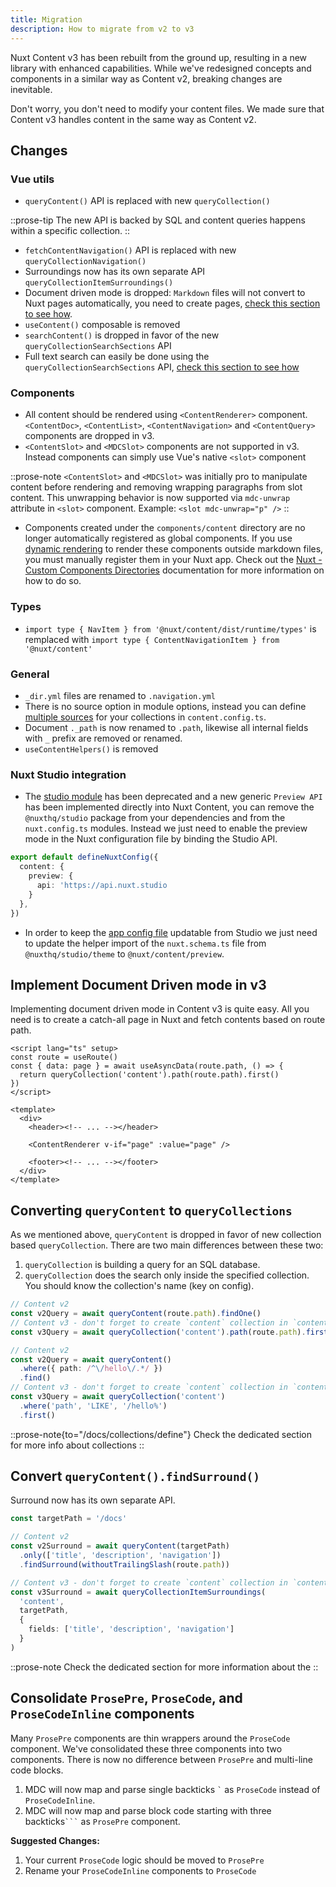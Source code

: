```yaml
---
title: Migration
description: How to migrate from v2 to v3
---
```


Nuxt Content v3 has been rebuilt from the ground up, resulting in a new library with enhanced capabilities. While we've redesigned concepts and components in a similar way as Content v2, breaking changes are inevitable.

Don't worry, you don't need to modify your content files. We made sure that Content v3 handles content in the same way as Content v2.

## Changes

### Vue utils

- `queryContent()` API is replaced with new `queryCollection()`

::prose-tip
The new API is backed by SQL and content queries happens within a specific collection.
::

- `fetchContentNavigation()` API is replaced with new `queryCollectionNavigation()`
- Surroundings now has its own separate API `queryCollectionItemSurroundings()`
- Document driven mode is dropped: `Markdown` files will not convert to Nuxt pages automatically, you need to create pages, [check this section to see how](/docs/components/content-renderer#example).
- `useContent()` composable is removed
- `searchContent()` is dropped in favor of the new `queryCollectionSearchSections` API
- Full text search can easily be done using the `queryCollectionSearchSections` API, [check this section to see how](/docs/advanced/fulltext-search)

### Components

- All content should be rendered using `<ContentRenderer>` component. `<ContentDoc>`, `<ContentList>`, `<ContentNavigation>` and `<ContentQuery>` components are dropped in v3.
- `<ContentSlot>` and `<MDCSlot>` components are not supported in v3. Instead components can simply use Vue's native `<slot>` component

::prose-note
`<ContentSlot>` and `<MDCSlot>` was initially pro to manipulate content before rendering and removing wrapping paragraphs from slot content. This unwrapping behavior is now supported via `mdc-unwrap` attribute in `<slot>` component. Example: `<slot mdc-unwrap="p" />`
::

- Components created under the `components/content` directory are no longer automatically registered as global components. If you use [dynamic rendering](https://vuejs.org/guide/essentials/component-basics.html#dynamic-components) to render these components outside markdown files, you must manually register them in your Nuxt app. Check out the [Nuxt - Custom Components Directories](https://nuxt.com/docs/guide/directory-structure/components#custom-directories) documentation for more information on how to do so.

### Types

- `import type { NavItem } from '@nuxt/content/dist/runtime/types'` is remplaced with `import type { ContentNavigationItem } from '@nuxt/content'`

### General

- `_dir.yml` files are renamed to `.navigation.yml`
- There is no source option in module options, instead you can define [multiple sources](/docs/collections/sources) for your collections in `content.config.ts`.
- Document `._path` is now renamed to `.path`, likewise all internal fields with `_` prefix are removed or renamed.
- `useContentHelpers()` is removed

### Nuxt Studio integration

- The [studio module](https://nuxtlabs/studio-module) has been deprecated and a new generic `Preview API` has been implemented directly into Nuxt Content, you can remove the `@nuxthq/studio` package from your dependencies and from the `nuxt.config.ts` modules. Instead we just need to enable the preview mode in the Nuxt configuration file by binding the Studio API.

```ts [nuxt.config.ts]
export default defineNuxtConfig({
  content: {
    preview: {
      api: 'https://api.nuxt.studio
    }
  },
})
```

- In order to keep the [app config file](/docs/studio/config) updatable from Studio we just need to update the helper import of the `nuxt.schema.ts` file from `@nuxthq/studio/theme` to `@nuxt/content/preview`.

## Implement Document Driven mode in v3

Implementing document driven mode in Content v3 is quite easy. All you need is to create a catch-all page in Nuxt and fetch contents based on route path.

```vue [pages/[...slug\\].vue]
<script lang="ts" setup>
const route = useRoute()
const { data: page } = await useAsyncData(route.path, () => {
  return queryCollection('content').path(route.path).first()
})
</script>

<template>
  <div>
    <header><!-- ... --></header>

    <ContentRenderer v-if="page" :value="page" />

    <footer><!-- ... --></footer>
  </div>
</template>
```

## Converting `queryContent` to `queryCollections`

As we mentioned above, `queryContent` is dropped in favor of new collection based `queryCollection`. There are two main differences between these two:

1. `queryCollection` is building a query for an SQL database.
2. `queryCollection` does the search only inside the specified collection. You should know the collection's name (key on config).

```ts [Find content with path]
// Content v2
const v2Query = await queryContent(route.path).findOne()
// Content v3 - don't forget to create `content` collection in `content.config.ts`
const v3Query = await queryCollection('content').path(route.path).first()
```

```ts [Find contents with custom filter]
// Content v2
const v2Query = await queryContent()
  .where({ path: /^\/hello\/.*/ })
  .find()
// Content v3 - don't forget to create `content` collection in `content.config.ts`
const v3Query = await queryCollection('content')
  .where('path', 'LIKE', '/hello%')
  .first()
```

::prose-note{to="/docs/collections/define"}
Check the dedicated section for more info about collections
::

## Convert `queryContent().findSurround()`

Surround now has its own separate API.

```ts
const targetPath = '/docs'

// Content v2
const v2Surround = await queryContent(targetPath)
  .only(['title', 'description', 'navigation'])
  .findSurround(withoutTrailingSlash(route.path))

// Content v3 - don't forget to create `content` collection in `content.config.ts`
const v3Surround = await queryCollectionItemSurroundings(
  'content',
  targetPath,
  {
    fields: ['title', 'description', 'navigation']
  }
)
```

::prose-note
Check the dedicated section for more information about the
::

## Consolidate `ProsePre`, `ProseCode`, and `ProseCodeInline` components

Many `ProsePre` components are thin wrappers around the `ProseCode` component. We've consolidated these three components into two components. There is now no difference between `ProsePre` and multi-line code blocks.

1. MDC will now map and parse single backticks `` ` `` as `ProseCode` instead of `ProseCodeInline`.
2. MDC will now map and parse block code starting with three backticks` ``` ` as `ProsePre` component.

**Suggested Changes:**

1. Your current `ProseCode` logic should be moved to `ProsePre`
2. Rename your `ProseCodeInline` components to `ProseCode`
